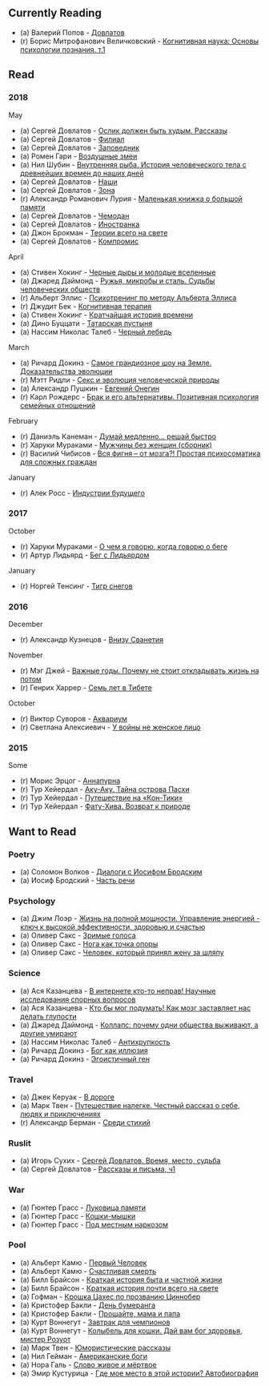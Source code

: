 Currently Reading
------------
* (a) Валерий Попов - [Довлатов](https://www.goodreads.com/book/show/13687099)
* (r) Борис Митрофанович Величковский - [Когнитивная наука: Основы психологии познания. т.1](https://www.goodreads.com/book/show/34651026)

Read
------------
### 2018

May
* (a) Сергей Довлатов - [Ослик должен быть худым. Рассказы](https://www.goodreads.com/book/show/36589794)
* (a) Сергей Довлатов - [Филиал](https://www.goodreads.com/book/show/153299)
* (a) Сергей Довлатов - [Заповедник](https://www.goodreads.com/book/show/18114429)
* (a) Ромен Гари - [Воздушные змеи](https://www.goodreads.com/book/show/18587865)
* (a) Нил Шубин - [Внутренняя рыба. История человеческого тела с древнейших времен до наших дней](https://www.goodreads.com/book/show/17936078)
* (a) Сергей Довлатов - [Наши](https://www.goodreads.com/book/show/26859441)
* (a) Сергей Довлатов - [Зона](https://www.goodreads.com/book/show/37415748-zona)
* (r) Александр Романович Лурия - [Маленькая книжка о большой памяти](https://www.goodreads.com/book/show/11420143)
* (a) Сергей Довлатов - [Чемодан](https://www.goodreads.com/book/show/26859440)
* (a) Сергей Довлатов - [Иностранка](https://www.goodreads.com/book/show/13108471)
* (a) Джон Брокман - [Теории всего на свете](https://readrate.com/rus/search?q=Теории+всего+на+свете+Брокман&scope=books)
* (a) Сергей Довлатов - [Компромис](https://www.goodreads.com/book/show/33035510)

April
* (a) Стивен Хокинг - [Черные дыры и молодые вселенные](https://www.goodreads.com/search?q=Черные+дыры+и+молодые+вселенные)
* (a) Джаред Даймонд - [Ружья, микробы и сталь. Судьбы человеческих обществ ](https://www.goodreads.com/search?q=Ружья+микробы+сталь)
* (r) Альберт Эллис - [Психотренинг по методу Альберта Эллиса](https://readrate.com/rus/search?q=Психотренинг+по+методу+Альберта+Эллиса)
* (r) Джудит Бек - [Когнитивная терапия](https://readrate.com/rus/search?q=когнитивная+терапия&scope=books)
* (a) Стивен Хокинг - [Кратчайшая история времени](https://www.goodreads.com/search?q=Кратчайшая+история+времени)
* (a) Дино Буццати - [Татарская пустыня](https://www.goodreads.com/search?q=Татарская+пустыня)
* (a) Нассим Николас Талеб - [Черный лебедь](https://www.goodreads.com/search?q=черный+лебедь)

March
* (a) Ричард Докинз - [Самое грандиозное шоу на Земле. Доказательства эволюции](https://readrate.com/rus/search?q=Самое+грандиозное+шоу+на+Земле&scope=books)
* (r) Мэтт Ридли - [Секс и эволюция человеческой природы](https://readrate.com/rus/search?q=Секс+и+эволюция+человеческой+природы&scope=books)
* (a) Александр Пушкин - [Евгений Онегин](https://readrate.com/rus/search?q=Евгений+Онегин+Пушкин&scope=books)
* (r) Карл Рождерс - [Брак и его альтернативы. Позитивная психология семейных отношений](https://readrate.com/rus/search?q=Брак+и+его+альтернативы+Позитивная+психология+семейных+отношений&scope=books)

February
* (r) Даниэль Канеман - [Думай медленно... решай быстро](https://readrate.com/rus/search?q=Думай+медленно+решай+быстро+канеман&scope=books)
* (r) Харуки Мураками - [Мужчины без женщин (сборник)](https://readrate.com/rus/search?q=Мужчины+без+женщин+мураками&scope=books)
* (r) Василий Чибисов - [Вся фигня – от мозга?! Простая психосоматика для сложных граждан](https://readrate.com/rus/search?q=Простая+психосоматика+для+сложных+граждан&scope=books)

January
* (r) Алек Росс - [Индустрии будущего](https://readrate.com/rus/search?q=Индустрии+будущего+росс&scope=books)

### 2017

October
* (r) Харуки Мураками - [О чем я говорю, когда говорю о беге](https://readrate.com/rus/search?q=О+чем+я+говорю+когда+говорю+о+беге&scope=books)
* (r) Артур Лидьярд - [Бег с Лидьярдом](https://readrate.com/rus/search?q=Бег+с+Лидьярдом&scope=books)

January
* (r) Норгей Тенсинг - [Тигр снегов](https://readrate.com/rus/search?q=Тигр+снегов&scope=books)

### 2016

December
* (r) Александр Кузнецов - [Внизу Сванетия](https://readrate.com/rus/search?q=Внизу+Сванетия&scope=books)

November
* (r) Мэг Джей - [Важные годы. Почему не стоит откладывать жизнь на потом](https://readrate.com/rus/search?q=Важные+годы+Почему+не+стоит+откладывать+жизнь+на+потом&scope=books)
* (r) Генрих Харрер - [Семь лет в Тибете](https://readrate.com/rus/search?q=Семь+лет+в+Тибете&scope=books)

October
* (r) Виктор Суворов - [Аквариум](https://readrate.com/rus/search?q=Аквариум+Суворов&scope=books)
* (r) Светлана Алексиевич - [У войны не женское лицо](https://readrate.com/rus/search?q=У+войны+не+женское+лицо&scope=books)

### 2015

Some
* (r) Морис Эрцог - [Аннапурна](https://readrate.com/rus/search?q=Аннапурна+Эрцог&scope=books)
* (r) Тур Хейердал - [Аку-Аку. Тайна острова Пасхи](https://readrate.com/rus/search?q=Аку+Аку+Тайна+острова+Пасхи&scope=books)
* (r) Тур Хейердал - [Путешествие на «Кон-Тики»](https://readrate.com/rus/search?q=Путешествие+на+Кон+Тики&scope=books)
* (r) Тур Хейердал - [Фату-Хива. Возврат к природе](https://readrate.com/rus/search?q=Фату+Хива+Возврат+к+природе&scope=books)

Want to Read
------------

### Poetry
* (a) Соломон Волков - [Диалоги с Иосифом Бродским](https://www.goodreads.com/book/show/6034188)
* (a) Иосиф Бродский - [Часть речи](https://www.goodreads.com/book/show/20402103)

### Psychology
* (a) Джим Лоэр - [Жизнь на полной мощности. Управление энергией - ключ к высокой эффективности, здоровью и счастью](https://www.goodreads.com/book/show/13500824)
* (a) Оливер Сакс - [Зримые голоса](https://www.goodreads.com/book/show/22915285)
* (a) Оливер Сакс - [Нога как точка опоры](https://www.goodreads.com/book/show/26072142)
* (a) Оливер Сакс - [Человек, который принял жену за шляпу](https://www.goodreads.com/book/show/16102966)

### Science
* (a) Ася Казанцева - [В интернете кто-то неправ! Научные исследования спорных вопросов](https://www.goodreads.com/book/show/28644879)
* (a) Ася Казанцева - [Кто бы мог подумать! Как мозг заставляет нас делать глупости](https://www.goodreads.com/book/show/20765842)
* (a) Джаред Даймонд - [Коллапс: почему одни общества выживают, а другие умирают](https://www.goodreads.com/book/show/6902030)
* (a) Нассим Николас Талеб - [Антихрупкость](https://www.goodreads.com/book/show/25721460)
* (a) Ричард Докинз - [Бог как иллюзия](https://www.goodreads.com/book/show/10363527)
* (a) Ричард Докинз - [Эгоистичный ген](https://www.goodreads.com/book/show/17560866)

### Travel
* (a) Джек Керуак - [В дороге](https://www.goodreads.com/book/show/10059030)
* (a) Марк Твен - [Путешествие налегке. Честный рассказ о себе, людях и приключениях](https://readrate.com/rus/books/puteshestvie-nalegke-chestnyy-rasskaz-o-sebe-lyudyakh-i-priklyucheniyakh-1756542771)
* (r) Александр Берман - [Среди стихий](https://www.goodreads.com/book/show/18300429)

### Ruslit
* (a) Игорь Сухих - [Сергей Довлатов. Время, место, судьба](https://www.goodreads.com/book/show/153304)
* (a) Сергей Довлатов - [Рассказы и письма, ч1](...)

### War
* (a) Гюнтер Грасс - [Луковица памяти](https://www.goodreads.com/book/show/6796807)
* (a) Гюнтер Грасс - [Кошки-мышки](https://www.goodreads.com/book/show/9730662)
* (a) Гюнтер Грасс - [Под местным наркозом](https://readrate.com/rus/books/pod-mestnym-narkozom)

### Pool
* (a) Альберт Камю - [Первый Человек](https://www.goodreads.com/book/show/35529940)
* (a) Альберт Камю - [Счастливая смерть](https://www.goodreads.com/book/show/34838249)
* (a) Билл Брайсон - [Краткая история быта и частной жизни](https://www.goodreads.com/book/show/31394454)
* (a) Билл Брайсон - [Краткая история почти всего на свете](https://www.goodreads.com/book/show/13203182)
* (a) Гофман - [Крошка Цахес по прозванию Циннобер](https://www.goodreads.com/book/show/15707031)
* (a) Кристофер Бакли - [День бумеранга](https://www.goodreads.com/book/show/28189065)
* (a) Кристофер Бакли - [Прощайте, мама и папа](https://readrate.com/rus/books/proshchayte-mama-i-papa)
* (a) Курт Воннегут - [Завтрак для чемпионов](https://www.goodreads.com/book/show/13514446)
* (a) Курт Воннегут - [Колыбель для кошки. Дай вам бог здоровья, мистер Розуот](https://www.goodreads.com/book/show/16481680)
* (a) Марк Твен - [Юмористические рассказы](https://readrate.com/rus/books/mark-tven-yumoristicheskie-rasskazy-790293721)
* (a) Нил Гейман - [Американские боги](https://www.goodreads.com/book/show/32305808)
* (a) Нора Галь - [Слово живое и мёртвое](https://www.goodreads.com/book/show/3327751)
* (a) Эмир Кустурица - [Где мое место в этой истории? Автобиография](https://www.goodreads.com/book/show/30367070)

